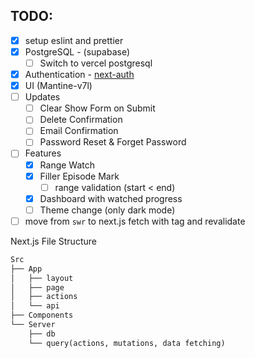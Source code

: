 ## TODO:

- [x] setup eslint and prettier
- [x] PostgreSQL - (supabase)
  - [ ] Switch to vercel postgresql
- [x] Authentication - [next-auth](https://github.com/nextauthjs/)
- [x] UI (Mantine-v7l)
- [ ] Updates
    - [ ] Clear Show Form on Submit
    - [ ] Delete Confirmation
    - [ ] Email Confirmation
    - [ ] Password Reset & Forget Password
- [ ] Features
  - [x] Range Watch
  - [x] Filler Episode Mark
    - [ ] range validation (start < end)
  - [x] Dashboard with watched progress
  - [ ] Theme change (only dark mode)

- [ ] move from `swr` to next.js fetch with tag and revalidate

Next.js File Structure

```txt
Src
├── App
│   ├── layout
│   ├── page
│   ├── actions
│   └── api
├── Components
└── Server
    ├── db
    └── query(actions, mutations, data fetching)
```
